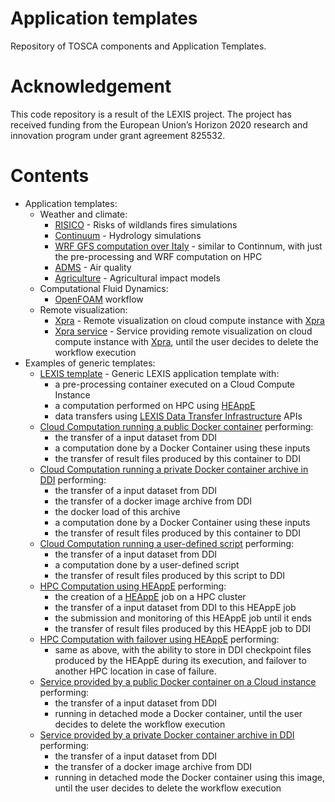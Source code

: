 # Application templates
Repository of TOSCA components and Application Templates.

# Acknowledgement
This code repository is a result of the LEXIS project. The project has received funding from the European Union’s Horizon 2020 research and innovation program under grant agreement 825532.

# Contents
* Application templates:
  * Weather and climate:
    * [RISICO](weather-climate/applications/risico/) - Risks of wildlands fires simulations
    * [Continuum](weather-climate/applications/continuum/) - Hydrology simulations
    * [WRF GFS computation over Italy](weather-climate/applications/italy_wrf_gfs/) - similar to Continnum, with just the pre-processing and WRF computation on HPC
    * [ADMS](weather-climate/applications/adms/) - Air quality
    * [Agriculture](weather-climate/applications/agriculture/) - Agricultural impact models
  * Computational Fluid Dynamics:
    * [OpenFOAM](computational-fluid-dynamics/applications/openfoam) workflow
  * Remote visualization:
    * [Xpra](visualization/applications/xpra) - Remote visualization on cloud compute instance with [Xpra](https://xpra.org/)
    * [Xpra service](visualization/applications/service_xpra) - Service providing remote visualization on cloud compute instance with [Xpra](https://xpra.org/), until the user decides to delete the workflow execution
* Examples of generic templates:
  * [LEXIS template](examples/applications/cloudHPCComputation/) - Generic LEXIS application template with:
    * a pre-processing container executed on a Cloud Compute Instance
    * a computation performed on HPC using [HEAppE](https://heappe.eu)
    * data transfers using [LEXIS Data Transfer Infrastructure](https://lexis-project.eu/web/lexis-platform/data-management-layer/) APIs
  * [Cloud Computation running a public Docker container](examples/applications/cloudComputationPublicContainer/) performing:
    * the transfer of a input dataset from DDI
    * a computation done by a Docker Container using these inputs
    * the transfer of result files produced by this container to DDI
  * [Cloud Computation running a private Docker container archive in DDI](examples/applications/cloudComputationPrivateContainer/) performing:
    * the transfer of a input dataset from DDI
    * the transfer of a docker image archive from DDI
    * the docker load of this archive
    * a computation done by a Docker Container using these inputs
    * the transfer of result files produced by this container to DDI
  * [Cloud Computation running a user-defined script](examples/applications/cloudComputation/) performing:
    * the transfer of a input dataset from DDI
    * a computation done by a user-defined script
    * the transfer of result files produced by this script to DDI
  * [HPC Computation using HEAppE](examples/applications/hpcComputation/) performing:
    * the creation of a [HEAppE](https://heappe.eu) job on a HPC cluster
    * the transfer of a input dataset from DDI to this HEAppE job
    * the submission and monitoring of this HEAppE job until it ends
    * the transfer of result files produced by this HEAppE job to DDI
  * [HPC Computation with failover using HEAppE](examples/applications/hpcComputationFailover/) performing:
    * same as above, with the ability to store in DDI checkpoint files produced by the HEAppE during its execution, and failover to another HPC location in case of failure.
  * [Service provided by a public Docker container on a Cloud instance](examples/applications/cloudServicePublicContainer/) performing:
    * the transfer of a input dataset from DDI
    * running in detached mode a Docker container, until the user decides to delete the workflow execution
  * [Service provided by a private Docker container archive in DDI](examples/applications/cloudServicePrivateContainer/) performing:
    * the transfer of a input dataset from DDI
    * the transfer of a docker image archive from DDI
    * running in detached mode the Docker container using this image, until the user decides to delete the workflow execution
